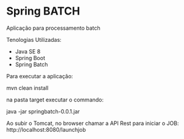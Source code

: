 # Spring BATCH
 
Aplicação para processamento batch

Tenologias Utilizadas:

<ul>
  <li>Java SE 8</li>
  <li>Spring Boot</li>
  <li>Spring Batch</li>
</ul>

Para executar a aplicação:

mvn clean install

na pasta target executar o commando:

java -jar springbatch-0.0.1.jar

Ao subir o Tomcat, no browser chamar a API Rest para iniciar o JOB:
http://localhost:8080/launchjob
